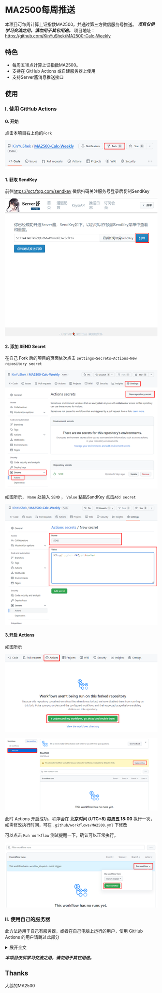 # MA2500每周推送
本项目可每周计算上证指数MA2500，并通过第三方微信服务号推送。
***项目仅供学习交流之用，请勿用于其它用途。***
项目地址：<https://github.com/KinYuShek/MA2500-Calc-Weekly>
## 特色
- 每周五18点计算上证指数MA2500。
- 支持在 GitHub Actions 或自建服务器上使用
- 支持Server酱消息推送接口

## 使用

### I. 使用 GitHub Actions 
#### 0. 开始
点击本项目右上角的`Fork`

![](./img/readme-1.png)

#### 1. 获取 SendKey
前往<https://sct.ftqq.com/sendkey>
微信扫码关注服务号登录后复制SendKey

![](./img/readme-2.png)

#### 2. 添加 SEND Secret
在自己 Fork 后的项目的页面依次点击 `Settings`-`Secrets`-`Actions`-`New repository secret`

![](./img/readme-3.1.png)

如图所示， `Name` 处输入 `SEND` ， `Value` 粘贴SandKey
点击`Add secret`

![](./img/readme-4.png)

#### 3.开启 Actions
如图所示

![](./img/readme-5.png)

![](./img/readme-6.png)

此时 Actions 开启成功，程序会在 **北京时间 (UTC+8) 每周五 18:00** 执行一次，如需修改执行时间，可在 `.github/workflows/MA2500.yml` 下修改

可以点击 `Run workflow` 测试提醒一下，确认可以正常执行。

![](./img/readme-7.png)


### II. 使用自己的服务器
此方法适用于自己有服务器，或者在自己电脑上运行的用户，使用 GitHub Actions 的用户请跳过此部分

<details>
<summary>
展开全文
</summary>

开发中，详细信息请查看`server`分支

</details>

***本项目仅供学习交流之用，请勿用于其它用途。***

## Thanks
大鹅的MA2500
